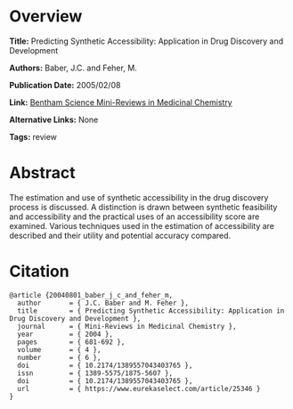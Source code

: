 # Overview
**Title:**
Predicting Synthetic Accessibility: Application in Drug Discovery and Development

**Authors:**
Baber, J.C. and Feher, M.

**Publication Date:**
2005/02/08

**Link:**
[Bentham Science Mini-Reviews in Medicinal Chemistry](https://www.eurekaselect.com/article/25346)

**Alternative Links:**
None

**Tags:**
review


# Abstract
The estimation and use of synthetic accessibility in the drug discovery process is discussed.
A distinction is drawn between synthetic feasibility and accessibility and the practical uses of an accessibility score are examined.
Various techniques used in the estimation of accessibility are described and their utility and potential accuracy compared.


# Citation
```
@article {20040801_baber_j_c_and_feher_m,
  author       = { J.C. Baber and M. Feher },
  title        = { Predicting Synthetic Accessibility: Application in Drug Discovery and Development },
  journal      = { Mini-Reviews in Medicinal Chemistry },
  year         = { 2004 },
  pages        = { 681-692 },
  volume       = { 4 },
  number       = { 6 },
  doi          = { 10.2174/1389557043403765 },
  issn         = { 1389-5575/1875-5607 },
  doi          = { 10.2174/1389557043403765 },
  url          = { https://www.eurekaselect.com/article/25346 }
}
```

